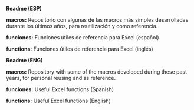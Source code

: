 **Readme (ESP)**

**macros:** Repositorio con algunas de las macros más simples desarrolladas durante los últimos años, para reutilización y como referencia.

**funciones:** Funciones útiles de referencia para Excel (español)

**functions:** Funciones útiles de referencia para Excel (inglés)

**Readme (ENG)**

**macros:** Repository with some of the macros developed during these past years, for personal reusing and as reference.

**funciones:** Useful Excel functions (Spanish)

**functions:** Useful Excel functions (English)